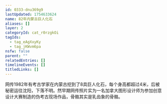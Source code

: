 ```yaml
---
id: 0333-dnu369g9
lastUpdated: 1754633624
name: 82年内蒙古巨人化石
aliases: []
layer: 2
categoryId: cat_r0rzgkOi
tagIds:
  - tag_eAgXxyKy
  - tag_jKWvm6pa
nsfw: false
parent: ""
relatedEntries: []
timelineEvents: []
titledLinks: []
---
```


网传1982年有考古学家在内蒙古挖到了8具巨人化石，每个身高都超过4米，后被秘密运往沈阳，下落不明。然早期网传照片实为一名加拿大图形设计师为参加创意设计大赛制造的伪考古现场作品，骨骼其实是乳齿象的骨骼。